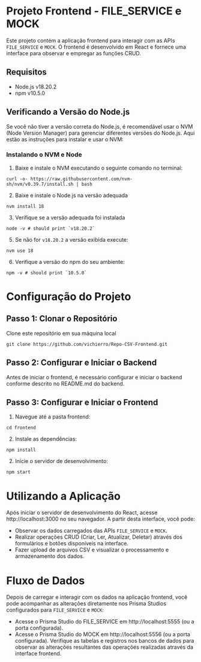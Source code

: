 # Projeto Frontend - FILE_SERVICE e MOCK

Este projeto contém a aplicação frontend para interagir com as APIs `FILE_SERVICE` e `MOCK`. O frontend é desenvolvido em React e fornece uma interface para observar e empregar as funções CRUD.

## Requisitos

- Node.js v18.20.2
- npm v10.5.0

## Verificando a Versão do Node.js
Se você não tiver a versão correta do Node.js, é recomendável usar o NVM (Node Version Manager) para gerenciar diferentes versões do Node.js. Aqui estão as instruções para instalar e usar o NVM:

### Instalando o NVM e Node
1. Baixe e instale o NVM executando o seguinte comando no terminal:
```
curl -o- https://raw.githubusercontent.com/nvm-sh/nvm/v0.39.7/install.sh | bash
```
2. Baixe e instale o Node.js na versão adequada
```
nvm install 18
```

3. Verifique se a versão adequada foi instalada
```
node -v # should print `v18.20.2`
```

5. Se não for `v18.20.2` a versão exibida execute:
```
nvm use 18
```

6. Verifique a versão do npm do seu ambiente:
```
npm -v # should print `10.5.0`
```
# Configuração do Projeto
## Passo 1: Clonar o Repositório
Clone este repositório em sua máquina local

```
git clone https://github.com/vichierro/Repo-CSV-Frontend.git
```
## Passo 2: Configurar e Iniciar o Backend
Antes de iniciar o frontend, é necessário configurar e iniciar o backend conforme descrito no README.md do backend.

## Passo 3: Configurar e Iniciar o Frontend
1. Navegue até a pasta frontend:
```
cd frontend

```
2. Instale as dependências:
```
npm install

```
2. Inicie o servidor de desenvolvimento:
```
npm start

```
# Utilizando a Aplicação
Após iniciar o servidor de desenvolvimento do React, acesse http://localhost:3000 no seu navegador. A partir desta interface, você pode:
- Observar os dados carregados das APIs `FILE_SERVICE` e `MOCK`.
- Realizar operações CRUD (Criar, Ler, Atualizar, Deletar) através dos formulários e botões disponíveis na interface.
- Fazer upload de arquivos CSV e visualizar o processamento e armazenamento dos dados.

# Fluxo de Dados
Depois de carregar e interagir com os dados na aplicação frontend, você pode acompanhar as alterações diretamente nos Prisma Studios configurados para `FILE_SERVICE` e `MOCK`:
- Acesse o Prisma Studio do FILE_SERVICE em http://localhost:5555 (ou a porta configurada).
- Acesse o Prisma Studio do MOCK em http://localhost:5556 (ou a porta configurada).
Verifique as tabelas e registros nos bancos de dados para observar as alterações resultantes das operações realizadas através da interface frontend.


